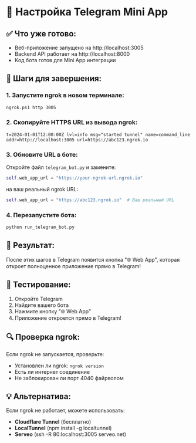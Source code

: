 # 🚀 Настройка Telegram Mini App

## ✅ Что уже готово:
- Веб-приложение запущено на http://localhost:3005
- Backend API работает на http://localhost:8000
- Код бота готов для Mini App интеграции

## 🔧 Шаги для завершения:

### 1. Запустите ngrok в новом терминале:
```bash
ngrok.ps1 http 3005
```

### 2. Скопируйте HTTPS URL из вывода ngrok:
```
t=2024-01-01T12:00:00Z lvl=info msg="started tunnel" name=command_line addr=http://localhost:3005 url=https://abc123.ngrok.io
```

### 3. Обновите URL в боте:
Откройте файл `telegram_bot.py` и замените:
```python
self.web_app_url = "https://your-ngrok-url.ngrok.io"
```
на ваш реальный ngrok URL:
```python
self.web_app_url = "https://abc123.ngrok.io"  # Ваш реальный URL
```

### 4. Перезапустите бота:
```bash
python run_telegram_bot.py
```

## 🎯 Результат:
После этих шагов в Telegram появится кнопка "🌐 Web App", которая откроет полноценное приложение прямо в Telegram!

## 📱 Тестирование:
1. Откройте Telegram
2. Найдите вашего бота
3. Нажмите кнопку "🌐 Web App"
4. Приложение откроется прямо в Telegram!

## 🔍 Проверка ngrok:
Если ngrok не запускается, проверьте:
- Установлен ли ngrok: `ngrok version`
- Есть ли интернет соединение
- Не заблокирован ли порт 4040 файрволом

## 💡 Альтернатива:
Если ngrok не работает, можете использовать:
- **Cloudflare Tunnel** (бесплатно)
- **LocalTunnel** (npm install -g localtunnel)
- **Serveo** (ssh -R 80:localhost:3005 serveo.net)
